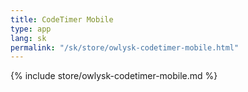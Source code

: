 ```yaml
---
title: CodeTimer Mobile
type: app
lang: sk
permalink: "/sk/store/owlysk-codetimer-mobile.html"
---
```


{% include store/owlysk-codetimer-mobile.md %}
